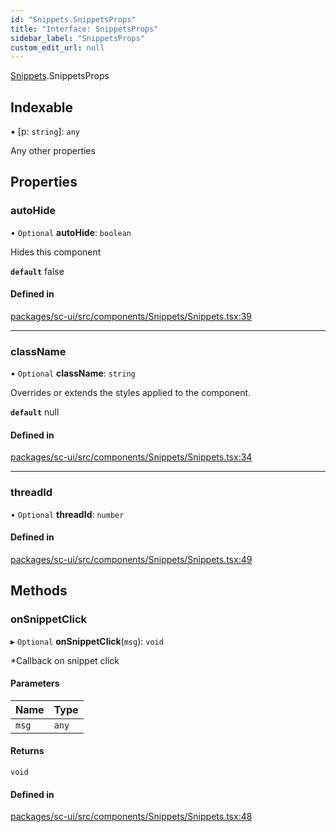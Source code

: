 ```yaml
---
id: "Snippets.SnippetsProps"
title: "Interface: SnippetsProps"
sidebar_label: "SnippetsProps"
custom_edit_url: null
---
```


[Snippets](../modules/Snippets.md).SnippetsProps

## Indexable

▪ [p: `string`]: `any`

Any other properties

## Properties

### autoHide

• `Optional` **autoHide**: `boolean`

Hides this component

**`default`** false

#### Defined in

[packages/sc-ui/src/components/Snippets/Snippets.tsx:39](https://github.com/selfcommunity/community-ui/blob/67100aa/packages/sc-ui/src/components/Snippets/Snippets.tsx#L39)

___

### className

• `Optional` **className**: `string`

Overrides or extends the styles applied to the component.

**`default`** null

#### Defined in

[packages/sc-ui/src/components/Snippets/Snippets.tsx:34](https://github.com/selfcommunity/community-ui/blob/67100aa/packages/sc-ui/src/components/Snippets/Snippets.tsx#L34)

___

### threadId

• `Optional` **threadId**: `number`

#### Defined in

[packages/sc-ui/src/components/Snippets/Snippets.tsx:49](https://github.com/selfcommunity/community-ui/blob/67100aa/packages/sc-ui/src/components/Snippets/Snippets.tsx#L49)

## Methods

### onSnippetClick

▸ `Optional` **onSnippetClick**(`msg`): `void`

*Callback on snippet click

#### Parameters

| Name | Type |
| :------ | :------ |
| `msg` | `any` |

#### Returns

`void`

#### Defined in

[packages/sc-ui/src/components/Snippets/Snippets.tsx:48](https://github.com/selfcommunity/community-ui/blob/67100aa/packages/sc-ui/src/components/Snippets/Snippets.tsx#L48)
